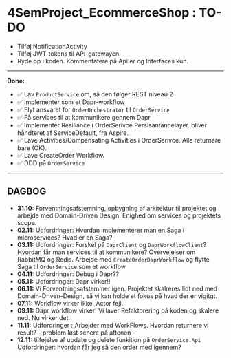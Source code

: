 # 4SemProject_EcommerceShop : **TO-DO**

- Tilføj NotificationActivity 
- Tilføj JWT-tokens til API-gatewayen.
- Ryde op i koden. Kommentatere på Api'er og Interfaces kun.  

---

**Done:**

- ✅ Lav `ProductService` om, så den følger REST niveau 2
- ✅ Implementer som et Dapr-workflow
- ✅ Flyt ansvaret for `OrderOrchestrator` til `OrderService`
- ✅ Få services til at kommunikere gennem Dapr
- ✅ Implementer Resiliance i OrderSerivce Persisantancelayer. bliver håndteret af ServiceDefault, fra Aspire.
- ✅ Lave Activities/Compensating Activities i OrderSerivce. Alle returnere bare (OK).
- ✅ Lave CreateOrder Workflow.
- ✅ DDD på `OrderService`

---

## DAGBOG

- **31.10:** Forventningsafstemning, opbygning af arkitektur til projektet og arbejde med Domain-Driven Design. Enighed om services og projektets scope.
- **02.11:** Udfordringer: Hvordan implementerer man en Saga i microservices? Hvad er en Saga?
- **03.11:** Udfordringer: Forskel på `DaprClient` og `DaprWorkflowClient`? Hvordan får man services til at kommunikere? Overvejelser om RabbitMQ og Redis. Arbejde med `CreateOrderDaprWorkflow` og flytte Saga til `OrderService` som et workflow.
- **04.11:** Udfordringer: Debug i Dapr??
- **05.11:** Udfordringer: Dapr virker!!
- **06.11:** Vi Forventningsafstemmer igen. Projektet skalreres lidt ned med Domain-Driven-Design, så vi kan holde et fokus på hvad der er vigitgt.
- **07.11:** Workflow virker ikke. Actor fejl.
- **09.11:** Dapr workflow virker! Vi laver Refaktorering på koden og skalere ned. Nu virker det.
- **11.11:** Udfordringer : Arbejder med WorkFlows. Hvordan returnere vi result?  - problem løst senere på aftenen -
- **12.11:** tilføjelse af update og delete funkition på `OrderService.Api` Udfordringer: hvordan får jeg så den order med igennem?
